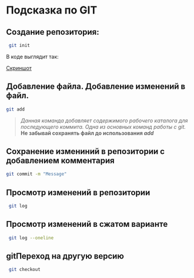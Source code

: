  # Подсказка по GIT

## Создание репозитория:
```sh
 git init
 ```
 В коде выглядит так:
 
 [Скриншот](Git_init.png)
 
 ## Добавление файла. Добавление изменений в файл.
 ```sh
 git add
```

>*Данная команда добавляет содержимого рабочего каталога для последующего коммита. Одна из основных команд работы с git.* **Не забывай сохранять файл до использования *add***

## Сохранение измениний в репозитории с добавлением комментария
```sh
git commit -m "Message"
```
## Просмотр изменений в репозитории
```sh
 git log
```
## Просмотр изменений в сжатом варианте
```sh
 git log --oneline
```
## gitПереход на другую версию
```sh
 git checkout
 ```